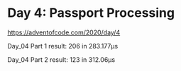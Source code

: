 # Day 4: Passport Processing #
https://adventofcode.com/2020/day/4


Day_04 Part 1 result: 206 in 283.177µs

Day_04 Part 2 result: 123 in 312.06µs
